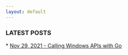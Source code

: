```yaml
---
layout: default
---
```


<h3>LATEST POSTS</h3>
* <a href="./posts/2021/12/call-windows-api-with-go.html">Nov 29, 2021 - Calling Windows APIs with Go</a>
